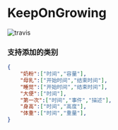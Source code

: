 # KeepOnGrowing
![travis](https://api.travis-ci.org/xu-duqing/KeepOnGrowing.svg?branch=master)

### 支持添加的类别
```json
{
    "奶粉":["时间","容量"],
    "母乳":["开始时间","结束时间"],
    "睡觉":["开始时间","结束时间"],
    "大便":["时间"],
    "第一次":["时间","事件","描述"],
    "身高":["时间","高度"],
    "体重":["时间","重量"],
}
```
